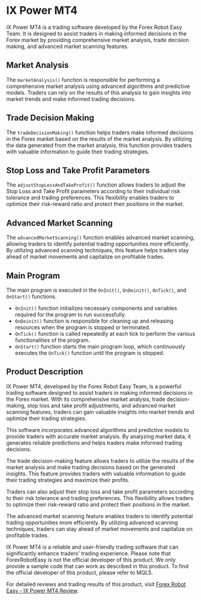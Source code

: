 # IX Power MT4

IX Power MT4 is a trading software developed by the Forex Robot Easy Team. It is designed to assist traders in making informed decisions in the Forex market by providing comprehensive market analysis, trade decision making, and advanced market scanning features. 

## Market Analysis

The `marketAnalysis()` function is responsible for performing a comprehensive market analysis using advanced algorithms and predictive models. Traders can rely on the results of this analysis to gain insights into market trends and make informed trading decisions.

## Trade Decision Making

The `tradeDecisionMaking()` function helps traders make informed decisions in the Forex market based on the results of the market analysis. By utilizing the data generated from the market analysis, this function provides traders with valuable information to guide their trading strategies.

## Stop Loss and Take Profit Parameters

The `adjustStopLossAndTakeProfit()` function allows traders to adjust the Stop Loss and Take Profit parameters according to their individual risk tolerance and trading preferences. This flexibility enables traders to optimize their risk-reward ratio and protect their positions in the market.

## Advanced Market Scanning

The `advancedMarketScanning()` function enables advanced market scanning, allowing traders to identify potential trading opportunities more efficiently. By utilizing advanced scanning techniques, this feature helps traders stay ahead of market movements and capitalize on profitable trades.

## Main Program

The main program is executed in the `OnInit()`, `OnDeinit()`, `OnTick()`, and `OnStart()` functions.

- `OnInit()` function initializes necessary components and variables required for the program to run successfully.
- `OnDeinit()` function is responsible for cleaning up and releasing resources when the program is stopped or terminated.
- `OnTick()` function is called repeatedly at each tick to perform the various functionalities of the program.
- `OnStart()` function starts the main program loop, which continuously executes the `OnTick()` function until the program is stopped.

## Product Description

IX Power MT4, developed by the Forex Robot Easy Team, is a powerful trading software designed to assist traders in making informed decisions in the Forex market. With its comprehensive market analysis, trade decision-making, stop loss and take profit adjustments, and advanced market scanning features, traders can gain valuable insights into market trends and optimize their trading strategies.

This software incorporates advanced algorithms and predictive models to provide traders with accurate market analysis. By analyzing market data, it generates reliable predictions and helps traders make informed trading decisions.

The trade decision-making feature allows traders to utilize the results of the market analysis and make trading decisions based on the generated insights. This feature provides traders with valuable information to guide their trading strategies and maximize their profits.

Traders can also adjust their stop loss and take profit parameters according to their risk tolerance and trading preferences. This flexibility allows traders to optimize their risk-reward ratio and protect their positions in the market.

The advanced market scanning feature enables traders to identify potential trading opportunities more efficiently. By utilizing advanced scanning techniques, traders can stay ahead of market movements and capitalize on profitable trades.

IX Power MT4 is a reliable and user-friendly trading software that can significantly enhance traders' trading experience. Please note that ForexRobotEasy is not the official developer of this product. We only provide a sample code that can work as described in this product. To find the official developer of this product, please refer to MQL5.

For detailed reviews and trading results of this product, visit [Forex Robot Easy - IX Power MT4 Review](https://forexroboteasy.com/forex-robot-review/ix-power-mt4-review-unveiling-real-results-of-forex-software/).
